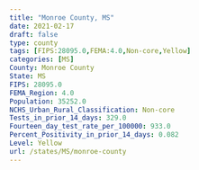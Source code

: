```yaml
---
title: "Monroe County, MS"
date: 2021-02-17
draft: false
type: county
tags: [FIPS:28095.0,FEMA:4.0,Non-core,Yellow]
categories: [MS]
County: Monroe County
State: MS
FIPS: 28095.0
FEMA_Region: 4.0
Population: 35252.0
NCHS_Urban_Rural_Classification: Non-core
Tests_in_prior_14_days: 329.0
Fourteen_day_test_rate_per_100000: 933.0
Percent_Positivity_in_prior_14_days: 0.082
Level: Yellow
url: /states/MS/monroe-county
---
```



